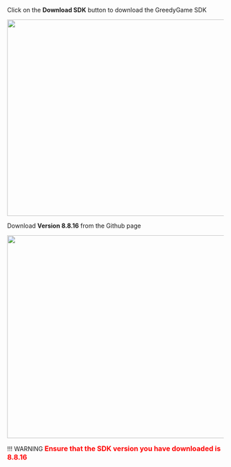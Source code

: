 
Click on the **Download SDK** button to download the GreedyGame SDK

<img src="/img/new/2a_download_sdk.png" alt="" style="margin-left: 0px" width="772" height="457">


Download **Version 8.8.16** from the Github page

<img src="/img/new/2b_download_sdk.png" alt="" style="margin-left: 0px" width="1006" height="472">


!!! WARNING
    <font size="3" color="red">**Ensure that the SDK version you have downloaded is 8.8.16**</font>